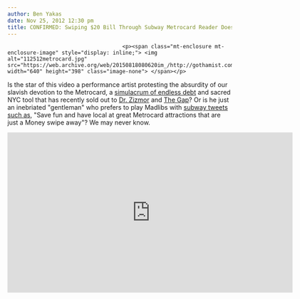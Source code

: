 ```yaml
---
author: Ben Yakas
date: Nov 25, 2012 12:30 pm
title: CONFIRMED: Swiping $20 Bill Through Subway Metrocard Reader Doesn't Work
---
```


	
										<p><span class="mt-enclosure mt-enclosure-image" style="display: inline;"> <img alt="112512metrocard.jpg" src="https://web.archive.org/web/20150818080620im_/http://gothamist.com/attachments/byakas/112512metrocard.jpg" width="640" height="398" class="image-none"> </span></p>

<p>Is the star of this video a performance artist protesting the absurdity of our slavish devotion to the Metrocard, a <a href="https://web.archive.org/web/20150818080620/http://gothamist.com/2012/11/14/at_mta_fare_hike_meeting_not_much_t.php">simulacrum of endless debt</a> and sacred NYC tool that has recently sold out to <a href="https://web.archive.org/web/20150818080620/http://gothamist.com/2012/07/18/mta_now_selling_ads_on_front_of_you.php">Dr. Zizmor</a> and <a href="https://web.archive.org/web/20150818080620/http://gothamist.com/2012/10/07/finally_the_metrocard_sells_out_wit.php">The Gap</a>? Or is he just an inebriated &quot;gentleman&quot; who prefers to play Madlibs with <a href="https://web.archive.org/web/20150818080620/https://twitter.com/NYCTSubwayScoop/status/272736491711627265">subway tweets such as</a>, &quot;Save fun and have local at great Metrocard attractions that are just a Money swipe away&quot;? We may never know.</p>

<p><iframe width="640" height="360" src="https://web.archive.org/web/20150818080620if_/http://www.youtube.com/embed/pwMFlnbJkko" frameborder="0" allowfullscreen></iframe></p>					
										
									
				